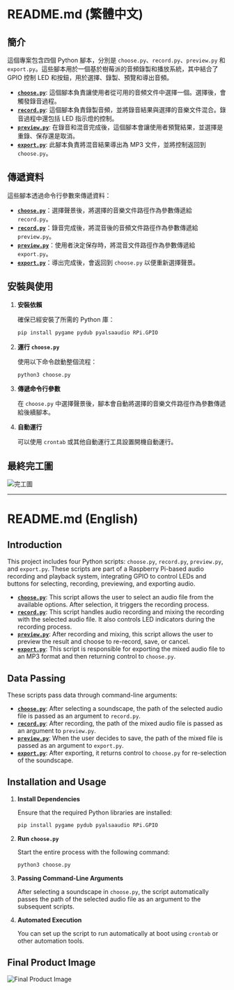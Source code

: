 # README.md (繁體中文)

## 簡介

這個專案包含四個 Python 腳本，分別是 `choose.py`、`record.py`、`preview.py` 和 `export.py`。這些腳本用於一個基於樹莓派的音頻錄製和播放系統，其中結合了 GPIO 控制 LED 和按鈕，用於選擇、錄製、預覽和導出音頻。

- **[`choose.py`](#choosepy)**: 這個腳本負責讓使用者從可用的音頻文件中選擇一個。選擇後，會觸發錄音過程。
- **[`record.py`](#recordpy)**: 這個腳本負責錄製音頻，並將錄音結果與選擇的音樂文件混合。錄音過程中還包括 LED 指示燈的控制。
- **[`preview.py`](#previewpy)**: 在錄音和混音完成後，這個腳本會讓使用者預覽結果，並選擇是重錄、保存還是取消。
- **[`export.py`](#exportpy)**: 此腳本負責將混音結果導出為 MP3 文件，並將控制返回到 `choose.py`。

## 傳遞資料

這些腳本透過命令行參數來傳遞資料：

- **[`choose.py`](#choosepy)**：選擇聲景後，將選擇的音樂文件路徑作為參數傳遞給 `record.py`。
- **[`record.py`](#recordpy)**：錄音完成後，將混音後的音頻文件路徑作為參數傳遞給 `preview.py`。
- **[`preview.py`](#previewpy)**：使用者決定保存時，將混音文件路徑作為參數傳遞給 `export.py`。
- **[`export.py`](#exportpy)**：導出完成後，會返回到 `choose.py` 以便重新選擇聲景。

## 安裝與使用

1. **安裝依賴**

    確保已經安裝了所需的 Python 庫：

    ```bash
    pip install pygame pydub pyalsaaudio RPi.GPIO
    ```

2. **運行 `choose.py`**

    使用以下命令啟動整個流程：

    ```bash
    python3 choose.py
    ```

3. **傳遞命令行參數**

    在 `choose.py` 中選擇聲景後，腳本會自動將選擇的音樂文件路徑作為參數傳遞給後續腳本。

4. **自動運行**

    可以使用 `crontab` 或其他自動運行工具設置開機自動運行。

## 最終完工圖

![完工圖](https://drive.google.com/file/d/1hm3WPWJ76oYt4k18GBTLhGKZbP7BDrUB/view)

---

# README.md (English)

## Introduction

This project includes four Python scripts: `choose.py`, `record.py`, `preview.py`, and `export.py`. These scripts are part of a Raspberry Pi-based audio recording and playback system, integrating GPIO to control LEDs and buttons for selecting, recording, previewing, and exporting audio.

- **[`choose.py`](#choosepy)**: This script allows the user to select an audio file from the available options. After selection, it triggers the recording process.
- **[`record.py`](#recordpy)**: This script handles audio recording and mixing the recording with the selected audio file. It also controls LED indicators during the recording process.
- **[`preview.py`](#previewpy)**: After recording and mixing, this script allows the user to preview the result and choose to re-record, save, or cancel.
- **[`export.py`](#exportpy)**: This script is responsible for exporting the mixed audio file to an MP3 format and then returning control to `choose.py`.

## Data Passing

These scripts pass data through command-line arguments:

- **[`choose.py`](#choosepy)**: After selecting a soundscape, the path of the selected audio file is passed as an argument to `record.py`.
- **[`record.py`](#recordpy)**: After recording, the path of the mixed audio file is passed as an argument to `preview.py`.
- **[`preview.py`](#previewpy)**: When the user decides to save, the path of the mixed file is passed as an argument to `export.py`.
- **[`export.py`](#exportpy)**: After exporting, it returns control to `choose.py` for re-selection of the soundscape.

## Installation and Usage

1. **Install Dependencies**

    Ensure that the required Python libraries are installed:

    ```bash
    pip install pygame pydub pyalsaaudio RPi.GPIO
    ```

2. **Run `choose.py`**

    Start the entire process with the following command:

    ```bash
    python3 choose.py
    ```

3. **Passing Command-Line Arguments**

    After selecting a soundscape in `choose.py`, the script automatically passes the path of the selected audio file as an argument to the subsequent scripts.

4. **Automated Execution**

    You can set up the script to run automatically at boot using `crontab` or other automation tools.

## Final Product Image

![Final Product Image](https://drive.google.com/file/d/1hm3WPWJ76oYt4k18GBTLhGKZbP7BDrUB/view)
